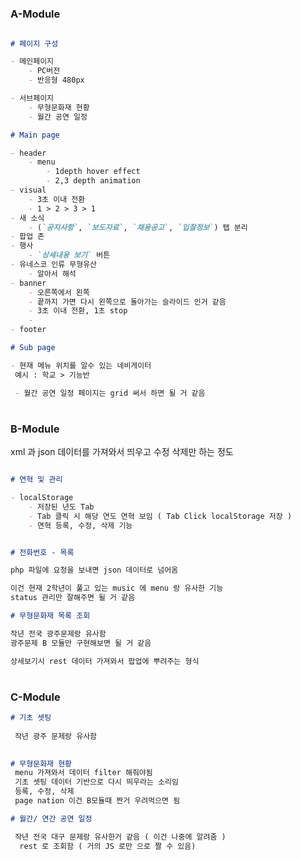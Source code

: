 #

### A-Module

``` markdown

# 페이지 구성

- 메인페이지
    - PC버전
    - 반응형 480px 

- 서브페이지
    - 무형문화재 현황
    - 월간 공연 일정

```

``` markdown
# Main page

- header
    - menu
        - 1depth hover effect
        - 2,3 depth animation 
- visual
    - 3초 이내 전환
    - 1 > 2 > 3 > 1
- 새 소식
    - (`공지사항`, `보도자료`, `채용공고`, `입찰정보`) 탭 분리
- 팝업 존
- 행사
    - `상세내용 보기` 버튼
- 유네스코 인류 무형유산
    - 알아서 해석 
- banner
    - 오른쪽에서 왼쪽 
    - 끝까지 가면 다시 왼쪽으로 돌아가는 슬라이드 인거 같음
    - 3초 이내 전환, 1초 stop 
    - 
- footer
```

``` markdown
# Sub page

- 현재 메뉴 위치를 알수 있는 네비게이터
 예시 : 학교 > 기능반 

 - 월간 공연 일정 페이지는 grid 써서 하면 될 거 같음

```

#

### B-Module 

xml 과 json 데이터를 가져와서 띄우고 수정 삭제만 하는 정도

``` markdown 

# 연혁 및 관리

- localStorage 
    - 저장된 년도 Tab 
    - Tab 클릭 시 해당 연도 연혁 보임 ( Tab Click localStorage 저장 )
    - 연혁 등록, 수정, 삭제 기능

```
``` markdown

# 전화번호 - 목록

php 파일에 요청을 보내면 json 데이터로 넘어옴

이건 현재 2학년이 풀고 있는 music 에 menu 랑 유사한 기능
status 관리만 잘해주면 될 거 같음
```

``` markdown
# 무형문화재 목록 조회 

작년 전국 광주문제랑 유사함 
광주문제 B 모듈만 구현해보면 될 거 같음

상세보기시 rest 데이터 가져와서 팝업에 뿌려주는 형식

```


#

### C-Module 

``` markdown
# 기초 셋팅
 
 작년 광주 문제랑 유사함 
 

```
``` markdown
# 무형문화재 현황
 menu 가져와서 데이터 filter 해줘야됨 
 기초 셋팅 데이터 기반으로 다시 띄우라는 소리임
 등록, 수정, 삭제 
 page nation 이건 B모듈때 짠거 우려먹으면 됨

```
``` markdown 
# 월간/ 연간 공연 일정

 작년 전국 대구 문제랑 유사한거 같음 ( 이건 나중에 알려줌 )
  rest 로 조회함 ( 거의 JS 로만 으로 짤 수 있음)
```
#

